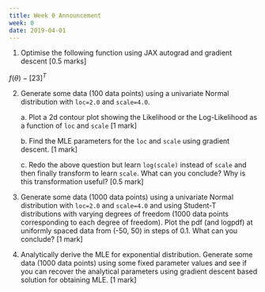 ```yaml
---
title: Week 0 Announcement
week: 0
date: 2019-04-01
---
```


1. Optimise the following function using JAX autograd and gradient descent [0.5 marks]

$f(\theta) - [2 3]^T$

2. Generate some data (100 data points) using a univariate Normal distribution with `loc=2.0` and `scale=4.0`. 

    a. Plot a 2d contour plot showing the Likelihood or the Log-Likelihood as a function of `loc` and `scale` [1 mark]
    
    b. Find the MLE parameters for the `loc` and `scale` using gradient descent. [1 mark]

    c. Redo the above question but learn `log(scale)` instead of `scale` and then finally transform to learn `scale`. What can you conclude? Why is this transformation useful? [0.5 mark]

3. Generate some data (1000 data points) using a univariate Normal distribution with `loc=2.0` and `scale=4.0` and using Student-T distributions with varying degrees of freedom (1000 data points corresponding to each degree of freedom). Plot the pdf (and logpdf) at uniformly spaced data from (-50, 50) in steps of 0.1. What can you conclude? [1 mark]

4. Analytically derive the MLE for exponential distribution. Generate some data (1000 data points) using some fixed parameter values and see if you can recover the analytical parameters using gradient descent based solution for obtaining MLE. [1 mark]